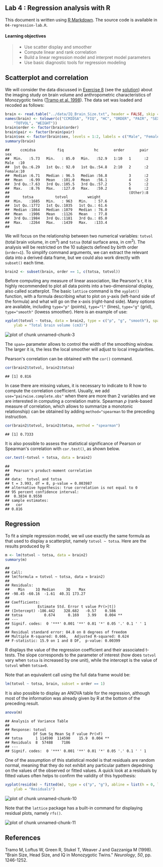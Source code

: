 Lab 4 : Regression analysis with R
------------------------------



This document is written using [R Markdown](http://www.rstudio.com/ide/docs/r_markdown). The source code is available in `04-regression-lab.R`. 


#### Learning objectives

> * Use scatter display and smoother
> * Compute linear and rank correlation
> * Build a linear regression model and interpret model parameters
> * Use basic diagnostic tools for regression modeling

## Scatterplot and correlation

We will consider the data discussed in [Exercise 8](http://rpubs.com/chl/cogmaster-stats-exercises) (see the [solution](http://rpubs.com/chl/cogmaster-stats-solutions)) about the imaging study on brain volume and anthropometric characteristics of Monozygotic twins (<a href="">Tramo et al. 1998</a>). The data set was loaded and recoded as follows:

```r
brain <- read.table("../data/IQ_Brain_Size.txt", header = FALSE, skip = 27, nrows = 20)
names(brain) <- tolower(c("CCMIDSA", "FIQ", "HC", "ORDER", "PAIR", "SEX", "TOTSA", 
    "TOTVOL", "WEIGHT"))
brain$order <- factor(brain$order)
brain$pair <- factor(brain$pair)
brain$sex <- factor(brain$sex, levels = 1:2, labels = c("Male", "Female"))
summary(brain)
```

```
##     ccmidsa          fiq              hc       order       pair       sex    
##  Min.   :5.73   Min.   : 85.0   Min.   :52.9   1:10   1      :2   Male  :10  
##  1st Qu.:6.29   1st Qu.: 92.0   1st Qu.:54.8   2:10   2      :2   Female:10  
##  Median :6.71   Median : 96.5   Median :56.8          3      :2              
##  Mean   :6.99   Mean   :101.0   Mean   :56.1          4      :2              
##  3rd Qu.:7.63   3rd Qu.:105.5   3rd Qu.:57.2          5      :2              
##  Max.   :8.76   Max.   :127.0   Max.   :59.2          6      :2              
##                                                       (Other):8              
##      totsa          totvol         weight     
##  Min.   :1685   Min.   : 963   Min.   : 57.6  
##  1st Qu.:1772   1st Qu.:1035   1st Qu.: 61.6  
##  Median :1864   Median :1079   Median : 76.0  
##  Mean   :1906   Mean   :1126   Mean   : 77.8  
##  3rd Qu.:1984   3rd Qu.:1181   3rd Qu.: 85.0  
##  Max.   :2264   Max.   :1439   Max.   :133.4  
## 
```


We will focus on the relationship between two numerical variables: `totvol` (total brain volume, in cm$^3$) and `totsa` (total surface area, in cm$^2$). The analysis will be restricted on the 10 subjects defined by birth order (`order=1`). To simplify command arguments, we can extract the relevant data into a derived data frame, but we could also work directly with `subset()` each time.

```r
brain2 <- subset(brain, order == 1, c(totsa, totvol))
```



Before computing any measure of linear association, like Pearson's r, it is highly recommended to plot all data points into a two-dimensional display, also called scatterplot. The basic `lattice` command is the `xyplot()` function, with a formula describing what to plot on y-axis (left-hand side of the formula) and what will go on the x-axis (right-hand side). Many options are available, including `type="p"` (points), `type="l"` (lines), `type="g"` (grid), `type="smooth"` (lowess smoother). Here is an example of use:

```r
xyplot(totvol ~ totsa, data = brain2, type = c("p", "g", "smooth"), span = 1, xlab = "Total surface area (cm2)", 
    ylab = "Total brain volume (cm3)")
```

![plot of chunk unnamed-chunk-3](figure/unnamed-chunk-3.png) 

The `span=` parameter allows to control the width of the smoothing window. The larger it is, the less the local smoother will adjust to local irregularities.

Pearson's correlation can be obtained with the `cor()` command.

```r
cor(brain2$totvol, brain2$totsa)
```

```
## [1] 0.816
```


In case there are missing values, it is necessary to indicate to R how to compute the correlation coefficient. Usually, we add `use="pairwise.complete.obs"` when there are more than 2 variables and we are interested in computing a correlation matrix. Spearman $\rho$ (rank-based measure of correlation, which allows to summarize a monotonic relationship) can be obtained by adding `method="spearman` to the preceding instruction.

```r
cor(brain2$totvol, brain2$totsa, method = "spearman")
```

```
## [1] 0.7333
```


It is also possible to assess the statistical significance of Pearson or Spearman's correlation with `cor.test()`, as shown below.

```r
cor.test(~totvol + totsa, data = brain2)
```

```
## 
## 	Pearson's product-moment correlation
## 
## data:  totvol and totsa 
## t = 3.993, df = 8, p-value = 0.003987
## alternative hypothesis: true correlation is not equal to 0 
## 95 percent confidence interval:
##  0.3834 0.9550 
## sample estimates:
##   cor 
## 0.816
```



## Regression

To fit a simple regression model, we wil use exactly the same formula as that used to display a scatterplot, namely `totvol ~ totsa`. Here are the results produced by R:

```r
m <- lm(totvol ~ totsa, data = brain2)
summary(m)
```

```
## 
## Call:
## lm(formula = totvol ~ totsa, data = brain2)
## 
## Residuals:
##    Min     1Q Median     3Q    Max 
## -98.45 -60.16  -1.61  40.31 173.27 
## 
## Coefficients:
##             Estimate Std. Error t value Pr(>|t|)   
## (Intercept) -186.442    328.682   -0.57    0.586   
## totsa          0.674      0.169    3.99    0.004 **
## ---
## Signif. codes:  0 '***' 0.001 '**' 0.01 '*' 0.05 '.' 0.1 ' ' 1 
## 
## Residual standard error: 84.8 on 8 degrees of freedom
## Multiple R-squared: 0.666,	Adjusted R-squared: 0.624 
## F-statistic: 15.9 on 1 and 8 DF,  p-value: 0.00399
```


R displays the value of the regression coefficient and their associated t-tests. The slope corresponds to the parameter of interest (how does `totvol` vary when `totsa` is increased by one unit), while the intercept is the value of `totvol` when `totsa=0`.

Note that an equivalent call using the full data frame would be: 

```r
lm(totvol ~ totsa, brain, subset = order == 1)
```


It is also possible to display an ANOVA table for the regression, although most of the information was already given by R at the bottom of the preceding result.

```r
anova(m)
```

```
## Analysis of Variance Table
## 
## Response: totvol
##           Df Sum Sq Mean Sq F value Pr(>F)   
## totsa      1 114590  114590    15.9  0.004 **
## Residuals  8  57488    7186                  
## ---
## Signif. codes:  0 '***' 0.001 '**' 0.01 '*' 0.05 '.' 0.1 ' ' 1
```


One of the assumption of this statistical model is that residuals are random normal, meaning that they do not exhibit any particular pattern depedning on the values of the observed or fitted values. A quick look at a residuals by fitted values often helps to confirm the validity of this hypothesis:

```r
xyplot(resid(m) ~ fitted(m), type = c("p", "g"), abline = list(h = 0, lty = 2), xlab = "Predicted values (totvol)", 
    ylab = "Residuals")
```

![plot of chunk unnamed-chunk-10](figure/unnamed-chunk-10.png) 


Note that the `lattice` package has a built-in command for displaying residual plots, namely `rfs()`.



![plot of chunk unnamed-chunk-11](figure/unnamed-chunk-11.png) 



## References

Tramo M, Loftus W, Green R, Stukel T, Weaver J and Gazzaniga M (1998).
"Brain Size, Head Size, and IQ in Monozygotic Twins." _Neurology_,
*50*, pp. 1246-1252.


